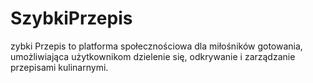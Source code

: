 # SzybkiPrzepis
zybki Przepis to platforma społecznościowa dla miłośników gotowania, umożliwiająca użytkownikom dzielenie się, odkrywanie i zarządzanie przepisami kulinarnymi. 
